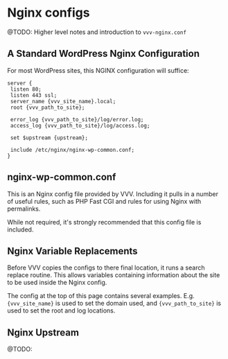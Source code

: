 # Nginx configs

@TODO: Higher level notes and introduction to `vvv-nginx.conf`

## A Standard WordPress Nginx Configuration

For most WordPress sites, this NGINX configuration will suffice:

```
server {
 listen 80;
 listen 443 ssl;
 server_name {vvv_site_name}.local;
 root {vvv_path_to_site};

 error_log {vvv_path_to_site}/log/error.log;
 access_log {vvv_path_to_site}/log/access.log;

 set $upstream {upstream};

 include /etc/nginx/nginx-wp-common.conf;
}
```

## nginx-wp-common.conf

This is an Nginx config file provided by VVV. Including it pulls in a number of useful rules, such as PHP Fast CGI and rules for using Nginx with permalinks.

While not required, it's strongly recommended that this config file is included.

## Nginx Variable Replacements

Before VVV copies the configs to there final location, it runs a search replace routine. This allows variables containing information about the site to be used inside the Nginx config.

The config at the top of this page contains several examples. E.g. `{vvv_site_name}` is used to set the domain used, and `{vvv_path_to_site}` is used to set the root and log locations.

## Nginx Upstream

@TODO:
